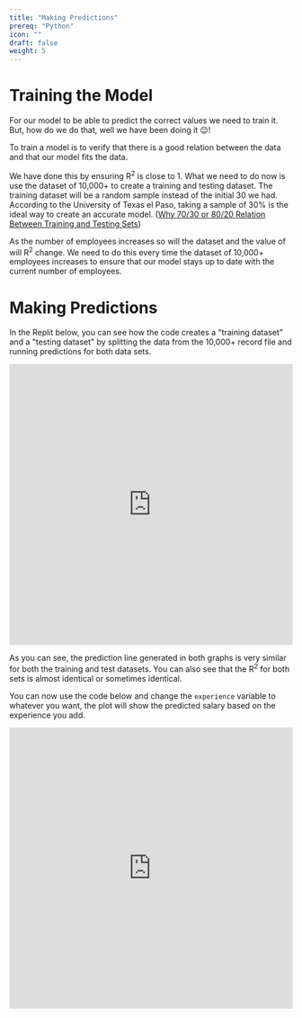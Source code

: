 ```yaml
---
title: "Making Predictions"
prereq: "Python"
icon: ""
draft: false
weight: 5
---
```


# Training the Model

For our model to be able to predict the correct values we need to train it. But, how do we do that, well we have been doing it 😉!

To train a model is to verify that there is a good relation between the data and that our model fits the data.

We have done this by ensuring R<sup>2</sup> is close to 1. What we need to do now is use the dataset of 10,000+ to create a training and testing dataset. The training dataset will be a random sample instead of the initial 30 we had. According to the University of Texas el Paso, taking a sample of 30% is the ideal way to create an accurate model. ([Why 70/30 or 80/20 Relation Between Training and Testing Sets](https://scholarworks.utep.edu/cs_techrep/1209/))

As the number of employees increases so will the dataset and the value of will R<sup>2</sup> change. We need to do this every time the dataset of 10,000+ employees increases to ensure that our model stays up to date with the current number of employees.
# Making Predictions

In the Replit below, you can see how the code creates a "training dataset" and a "testing dataset" by splitting the data from the 10,000+ record file and running predictions for both data sets.

<iframe height="500px" width="100%" src="https://replit.com/@nuevofoundation/LinearRegression-ConsoleApp#src/05-e1.py" scrolling="no" frameborder="no" allowtransparency="true" allowfullscreen="true" sandbox="allow-forms allow-pointer-lock allow-popups allow-same-origin allow-scripts allow-modals"></iframe>

As you can see, the prediction line generated in both graphs is very similar for both the training and test datasets. You can also see that the R<sup>2</sup> for both sets is almost identical or sometimes identical.

You can now use the code below and change the `experience` variable to whatever you want, the plot will show the predicted salary based on the experience you add.

<iframe height="500px" width="100%" src="https://replit.com/@nuevofoundation/LinearRegression-ConsoleApp#src/05-e2.py" scrolling="no" frameborder="no" allowtransparency="true" allowfullscreen="true" sandbox="allow-forms allow-pointer-lock allow-popups allow-same-origin allow-scripts allow-modals"></iframe>